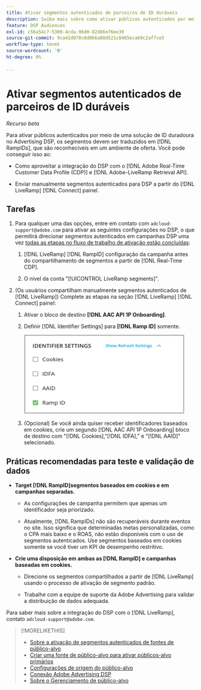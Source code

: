 ```yaml
---
title: Ativar segmentos autenticados de parceiros de ID duráveis
description: Saiba mais sobre como ativar públicos autenticados por meio de uma solução de ID durável.
feature: DSP Audiences
exl-id: c56a54c7-5300-4cda-96d0-82d86e76ee39
source-git-commit: 9ca42d078c0d0b6a08d521c8465eca69c2affce5
workflow-type: tm+mt
source-wordcount: '0'
ht-degree: 0%

---
```


# Ativar segmentos autenticados de parceiros de ID duráveis

*Recurso beta*

Para ativar públicos autenticados por meio de uma solução de ID duradoura no Advertising DSP, os segmentos devem ser traduzidos em [!DNL RampIDs], que são reconhecíveis em um ambiente de oferta. Você pode conseguir isso ao:

* Como aproveitar a integração do DSP com o [!DNL Adobe Real-Time Customer Data Profile (CDP)] e [!DNL Adobe-LiveRamp Retrieval API].

* Enviar manualmente segmentos autenticados para DSP a partir do [!DNL LiveRamp] [!DNL Connect] painel.

## Tarefas

1. Para qualquer uma das opções, entre em contato com `adcloud-support@adobe.com` para ativar as seguintes configurações no DSP, o que permitirá direcionar segmentos autenticados em campanhas DSP uma vez [todas as etapas no fluxo de trabalho de ativação estão concluídas](source-about.md#workflow-sources):

   1. [!DNL LiveRamp] [!DNL RampID] configuração da campanha antes do compartilhamento de segmentos a partir de [!DNL Real-Time CDP].

   1. O nível da conta &quot;[!UICONTROL LiveRamp segments]&quot;.

1. (Os usuários compartilham manualmente segmentos autenticados de [!DNL LiveRamp]) Complete as etapas na seção [!DNL LiveRamp] [!DNL Connect] painel:

   1. Ativar o bloco de destino **[!DNL AAC API 1P Onboarding]**.

   1. Definir [!DNL Identifier Settings] para **[!DNL Ramp ID]** somente.

      ![Configurações do identificador](/help/dsp/assets/liveramp-tile-settings.png)

   1. (Opcional) Se você ainda quiser receber identificadores baseados em cookies, crie um segundo [!DNL AAC API 1P Onboarding] bloco de destino com &quot;[!DNL Cookies],&quot;[!DNL IDFA],&quot; e &quot;[!DNL AAID]&quot; selecionado.

## Práticas recomendadas para teste e validação de dados

* **Target [!DNL RampID]segmentos baseados em cookies e em campanhas separadas.**

   * As configurações de campanha permitem que apenas um identificador seja priorizado.

   * Atualmente, [!DNL RampIDs] não são recuperáveis durante eventos no site. Isso significa que determinadas metas personalizadas, como o CPA mais baixo e o ROAS, não estão disponíveis com o uso de segmentos autenticados. Use segmentos baseados em cookies somente se você tiver um KPI de desempenho restritivo.

* **Crie uma disposição em ambas as [!DNL RampID] e campanhas baseadas em cookies.**

   * Direcione os segmentos compartilhados a partir de [!DNL LiveRamp] usando o processo de ativação de segmento padrão.

   * Trabalhe com a equipe de suporte da Adobe Advertising para validar a distribuição de dados adequada.

Para saber mais sobre a integração do DSP com o [!DNL LiveRamp], contato `adcloud-support@adobe.com`.

>[!MORELIKETHIS]
>
>* [Sobre a ativação de segmentos autenticados de fontes de público-alvo](source-about.md)
>* [Criar uma fonte de público-alvo para ativar públicos-alvo primários](source-create.md)
>* [Configurações de origem do público-alvo](source-settings.md)
>* [Conexão Adobe Advertising DSP](https://experienceleague.adobe.com/docs/experience-platform/destinations/catalog/advertising/adobe-advertising-cloud-connection.html)
>* [Sobre o Gerenciamento de público-alvo](/help/dsp/audiences/audience-about.md)


